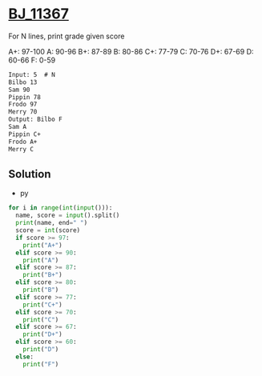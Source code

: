 # [BJ_11367](https://acmicpc.net/problem/11367)

For N lines, print grade given score

A+: 97-100
A: 90-96
B+: 87-89
B: 80-86
C+: 77-79
C: 70-76
D+: 67-69
D: 60-66
F: 0-59

```txt
Input: 5  # N
Bilbo 13
Sam 90
Pippin 78
Frodo 97
Merry 70
Output: Bilbo F
Sam A
Pippin C+
Frodo A+
Merry C
```

## Solution

* py

```py
for i in range(int(input())):
  name, score = input().split()
  print(name, end=" ")
  score = int(score)
  if score >= 97:
    print("A+")
  elif score >= 90:
    print("A")
  elif score >= 87:
    print("B+")
  elif score >= 80:
    print("B")
  elif score >= 77:
    print("C+")
  elif score >= 70:
    print("C")
  elif score >= 67:
    print("D+")
  elif score >= 60:
    print("D")
  else:
    print("F")
```
